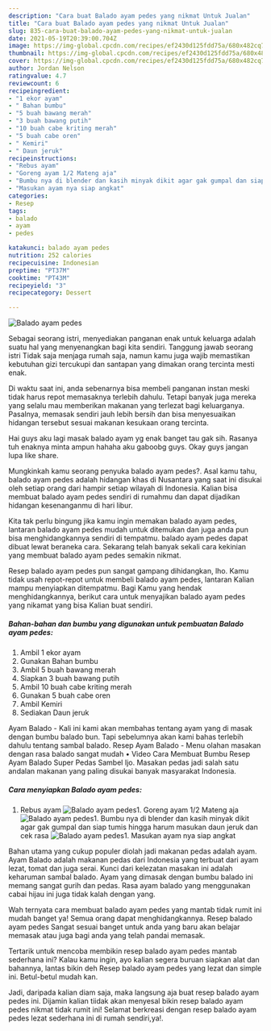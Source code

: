 ```yaml
---
description: "Cara buat Balado ayam pedes yang nikmat Untuk Jualan"
title: "Cara buat Balado ayam pedes yang nikmat Untuk Jualan"
slug: 835-cara-buat-balado-ayam-pedes-yang-nikmat-untuk-jualan
date: 2021-05-19T20:39:00.704Z
image: https://img-global.cpcdn.com/recipes/ef2430d125fdd75a/680x482cq70/balado-ayam-pedes-foto-resep-utama.jpg
thumbnail: https://img-global.cpcdn.com/recipes/ef2430d125fdd75a/680x482cq70/balado-ayam-pedes-foto-resep-utama.jpg
cover: https://img-global.cpcdn.com/recipes/ef2430d125fdd75a/680x482cq70/balado-ayam-pedes-foto-resep-utama.jpg
author: Jordan Nelson
ratingvalue: 4.7
reviewcount: 6
recipeingredient:
- "1 ekor ayam"
- " Bahan bumbu"
- "5 buah bawang merah"
- "3 buah bawang putih"
- "10 buah cabe kriting merah"
- "5 buah cabe oren"
- " Kemiri"
- " Daun jeruk"
recipeinstructions:
- "Rebus ayam"
- "Goreng ayam 1/2 Mateng aja"
- "Bumbu nya di blender dan kasih minyak dikit agar gak gumpal dan siap tumis hingga harum masukan daun jeruk dan cek rasa"
- "Masukan ayam nya siap angkat"
categories:
- Resep
tags:
- balado
- ayam
- pedes

katakunci: balado ayam pedes 
nutrition: 252 calories
recipecuisine: Indonesian
preptime: "PT37M"
cooktime: "PT43M"
recipeyield: "3"
recipecategory: Dessert

---
```



![Balado ayam pedes](https://img-global.cpcdn.com/recipes/ef2430d125fdd75a/680x482cq70/balado-ayam-pedes-foto-resep-utama.jpg)

Sebagai seorang istri, menyediakan panganan enak untuk keluarga adalah suatu hal yang menyenangkan bagi kita sendiri. Tanggung jawab seorang istri Tidak saja menjaga rumah saja, namun kamu juga wajib memastikan kebutuhan gizi tercukupi dan santapan yang dimakan orang tercinta mesti enak.

Di waktu  saat ini, anda sebenarnya bisa membeli panganan instan meski tidak harus repot memasaknya terlebih dahulu. Tetapi banyak juga mereka yang selalu mau memberikan makanan yang terlezat bagi keluarganya. Pasalnya, memasak sendiri jauh lebih bersih dan bisa menyesuaikan hidangan tersebut sesuai makanan kesukaan orang tercinta. 

Hai guys aku lagi masak balado ayam yg enak banget tau gak sih. Rasanya tuh enaknya minta ampun hahaha aku gaboobg guys. Okay guys jangan lupa like share.

Mungkinkah kamu seorang penyuka balado ayam pedes?. Asal kamu tahu, balado ayam pedes adalah hidangan khas di Nusantara yang saat ini disukai oleh setiap orang dari hampir setiap wilayah di Indonesia. Kalian bisa membuat balado ayam pedes sendiri di rumahmu dan dapat dijadikan hidangan kesenanganmu di hari libur.

Kita tak perlu bingung jika kamu ingin memakan balado ayam pedes, lantaran balado ayam pedes mudah untuk ditemukan dan juga anda pun bisa menghidangkannya sendiri di tempatmu. balado ayam pedes dapat dibuat lewat beraneka cara. Sekarang telah banyak sekali cara kekinian yang membuat balado ayam pedes semakin nikmat.

Resep balado ayam pedes pun sangat gampang dihidangkan, lho. Kamu tidak usah repot-repot untuk membeli balado ayam pedes, lantaran Kalian mampu menyiapkan ditempatmu. Bagi Kamu yang hendak menghidangkannya, berikut cara untuk menyajikan balado ayam pedes yang nikamat yang bisa Kalian buat sendiri.

<!--inarticleads1-->

##### Bahan-bahan dan bumbu yang digunakan untuk pembuatan Balado ayam pedes:

1. Ambil 1 ekor ayam
1. Gunakan  Bahan bumbu
1. Ambil 5 buah bawang merah
1. Siapkan 3 buah bawang putih
1. Ambil 10 buah cabe kriting merah
1. Gunakan 5 buah cabe oren
1. Ambil  Kemiri
1. Sediakan  Daun jeruk


Ayam Balado - Kali ini kami akan membahas tentang ayam yang di masak dengan bumbu balado bun. Tapi sebelumnya akan kami bahas terlebih dahulu tentang sambal balado. Resep Ayam Balado - Menu olahan masakan dengan rasa balado sangat mudah • Video Cara Membuat Bumbu Resep Ayam Balado Super Pedas Sambel Ijo. Masakan pedas jadi salah satu andalan makanan yang paling disukai banyak masyarakat Indonesia. 

<!--inarticleads2-->

##### Cara menyiapkan Balado ayam pedes:

1. Rebus ayam
<img src="https://img-global.cpcdn.com/steps/bf9ba0c0af0987b1/160x128cq70/balado-ayam-pedes-langkah-memasak-1-foto.jpg" alt="Balado ayam pedes">1. Goreng ayam 1/2 Mateng aja
<img src="https://img-global.cpcdn.com/steps/62307634d6c9bd4e/160x128cq70/balado-ayam-pedes-langkah-memasak-2-foto.jpg" alt="Balado ayam pedes">1. Bumbu nya di blender dan kasih minyak dikit agar gak gumpal dan siap tumis hingga harum masukan daun jeruk dan cek rasa
<img src="https://img-global.cpcdn.com/steps/56621ce7992d74ee/160x128cq70/balado-ayam-pedes-langkah-memasak-3-foto.jpg" alt="Balado ayam pedes">1. Masukan ayam nya siap angkat


Bahan utama yang cukup populer diolah jadi makanan pedas adalah ayam. Ayam Balado adalah makanan pedas dari Indonesia yang terbuat dari ayam lezat, tomat dan juga serai. Kunci dari kelezatan masakan ini adalah keharuman sambal balado. Ayam yang dimasak dengan bumbu balado ini memang sangat gurih dan pedas. Rasa ayam balado yang menggunakan cabai hijau ini juga tidak kalah dengan yang. 

Wah ternyata cara membuat balado ayam pedes yang mantab tidak rumit ini mudah banget ya! Semua orang dapat menghidangkannya. Resep balado ayam pedes Sangat sesuai banget untuk anda yang baru akan belajar memasak atau juga bagi anda yang telah pandai memasak.

Tertarik untuk mencoba membikin resep balado ayam pedes mantab sederhana ini? Kalau kamu ingin, ayo kalian segera buruan siapkan alat dan bahannya, lantas bikin deh Resep balado ayam pedes yang lezat dan simple ini. Betul-betul mudah kan. 

Jadi, daripada kalian diam saja, maka langsung aja buat resep balado ayam pedes ini. Dijamin kalian tiidak akan menyesal bikin resep balado ayam pedes nikmat tidak rumit ini! Selamat berkreasi dengan resep balado ayam pedes lezat sederhana ini di rumah sendiri,ya!.

